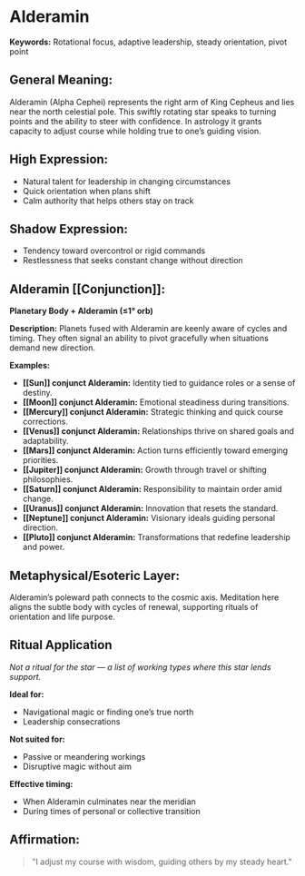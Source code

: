 # Alderamin


**Keywords:** Rotational focus, adaptive leadership, steady orientation, pivot point

## General Meaning:
Alderamin (Alpha Cephei) represents the right arm of King Cepheus and lies near the north celestial pole. This swiftly rotating star speaks to turning points and the ability to steer with confidence. In astrology it grants capacity to adjust course while holding true to one’s guiding vision.

## High Expression:
- Natural talent for leadership in changing circumstances
- Quick orientation when plans shift
- Calm authority that helps others stay on track

## Shadow Expression:
- Tendency toward overcontrol or rigid commands
- Restlessness that seeks constant change without direction

## Alderamin [[Conjunction]]:

**Planetary Body + Alderamin (≤1° orb)**

**Description:**
Planets fused with Alderamin are keenly aware of cycles and timing. They often signal an ability to pivot gracefully when situations demand new direction.

**Examples:**
- **[[Sun]] conjunct Alderamin:** Identity tied to guidance roles or a sense of destiny.
- **[[Moon]] conjunct Alderamin:** Emotional steadiness during transitions.
- **[[Mercury]] conjunct Alderamin:** Strategic thinking and quick course corrections.
- **[[Venus]] conjunct Alderamin:** Relationships thrive on shared goals and adaptability.
- **[[Mars]] conjunct Alderamin:** Action turns efficiently toward emerging priorities.
- **[[Jupiter]] conjunct Alderamin:** Growth through travel or shifting philosophies.
- **[[Saturn]] conjunct Alderamin:** Responsibility to maintain order amid change.
- **[[Uranus]] conjunct Alderamin:** Innovation that resets the standard.
- **[[Neptune]] conjunct Alderamin:** Visionary ideals guiding personal direction.
- **[[Pluto]] conjunct Alderamin:** Transformations that redefine leadership and power.

## Metaphysical/Esoteric Layer:
Alderamin’s poleward path connects to the cosmic axis. Meditation here aligns the subtle body with cycles of renewal, supporting rituals of orientation and life purpose.

## Ritual Application
*Not a ritual for the star — a list of working types where this star lends support.*

**Ideal for:**
- Navigational magic or finding one’s true north
- Leadership consecrations

**Not suited for:**
- Passive or meandering workings
- Disruptive magic without aim

**Effective timing:**
- When Alderamin culminates near the meridian
- During times of personal or collective transition

## Affirmation:

> "I adjust my course with wisdom, guiding others by my steady heart."

